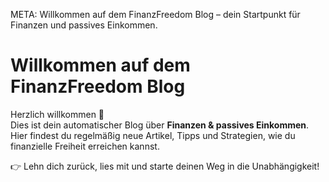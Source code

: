 META: Willkommen auf dem FinanzFreedom Blog – dein Startpunkt für Finanzen und passives Einkommen.

# Willkommen auf dem FinanzFreedom Blog

Herzlich willkommen 🎉  
Dies ist dein automatischer Blog über **Finanzen & passives Einkommen**.  
Hier findest du regelmäßig neue Artikel, Tipps und Strategien, wie du finanzielle Freiheit erreichen kannst.

👉 Lehn dich zurück, lies mit und starte deinen Weg in die Unabhängigkeit!
